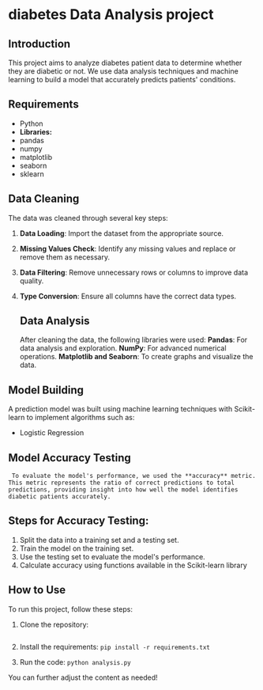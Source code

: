 # diabetes Data Analysis project 
## Introduction 
This project aims to analyze diabetes patient data to determine whether they are diabetic or not. We use data analysis techniques and machine learning to build a model that accurately predicts patients' conditions.

## Requirements
* Python
* **Libraries:**
* pandas
* numpy
* matplotlib
* seaborn
* sklearn

## Data Cleaning 
The data was cleaned through several key steps:
1. **Data Loading**: Import the dataset from the appropriate source.
2.  **Missing Values Check**: Identify any missing values and replace or remove them as necessary.
3.   **Data Filtering**: Remove unnecessary rows or columns to improve data quality.
4.  **Type Conversion**: Ensure all columns have the correct data types.

    ## Data Analysis
     After cleaning the data, the following libraries were used:
    **Pandas**: For data analysis and exploration.
     **NumPy**: For advanced numerical operations.
     **Matplotlib and Seaborn**: To create graphs and visualize the data.
  
 ## Model Building
   A prediction model was built using machine learning techniques with Scikit-learn to implement algorithms such as:
   * Logistic Regression

 ## Model Accuracy Testing
     To evaluate the model's performance, we used the **accuracy** metric. This metric represents the ratio of correct predictions to total predictions, providing insight into how well the model identifies diabetic patients accurately.

  ## Steps for Accuracy Testing:
 1. Split the data into a training set and a testing set.
 2. Train the model on the training set.
 3.  Use the testing set to evaluate the model's performance.
 4. Calculate accuracy using functions available in the Scikit-learn library

## How to Use
To run this project, follow these steps:
1. Clone the repository:
    ```bash git clone https://github.com/username/repository-name.git cd repository-name
    
2. Install the requirements:
    ```pip install -r requirements.txt ```

3. Run the code:
      ```python analysis.py```

You can further adjust the content as needed!
